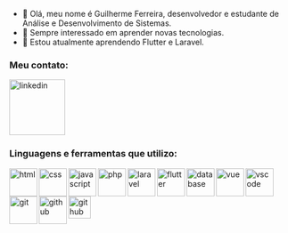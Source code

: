 - 👋 Olá, meu nome é Guilherme Ferreira, desenvolvedor e estudante de Análise e Desenvolvimento de Sistemas.
- 👀 Sempre interessado em aprender novas tecnologias.
- 🌱 Estou atualmente aprendendo Flutter e Laravel.

### Meu contato:

[<img alt="linkedin" width="100px" src="https://logodownload.org/wp-content/uploads/2019/03/linkedIn-logo-0.png">][linkedin]

### Linguagens e ferramentas que utilizo:

<img alt="html" align="left" width="50px" height="50px" src="https://upload.wikimedia.org/wikipedia/commons/thumb/6/61/HTML5_logo_and_wordmark.svg/800px-HTML5_logo_and_wordmark.svg.png">
<img alt="css" align="left" width="50px" height="50px" src="https://upload.wikimedia.org/wikipedia/commons/thumb/d/d5/CSS3_logo_and_wordmark.svg/640px-CSS3_logo_and_wordmark.svg.png">
<img alt="javascript" align="left" width="50px" height="50px" src="https://upload.wikimedia.org/wikipedia/commons/thumb/9/99/Unofficial_JavaScript_logo_2.svg/512px-Unofficial_JavaScript_logo_2.svg.png">
<img alt="php" align="left" width="50px" height="50px" src="https://upload.wikimedia.org/wikipedia/commons/thumb/2/27/PHP-logo.svg/640px-PHP-logo.svg.png">
<img alt="laravel" align="left" width="50px" height="50px" src="https://upload.wikimedia.org/wikipedia/commons/thumb/9/9a/Laravel.svg/640px-Laravel.svg.png">
<img alt="flutter" align="left" width="50px" height="50px" src="https://upload.wikimedia.org/wikipedia/commons/thumb/1/17/Google-flutter-logo.png/640px-Google-flutter-logo.png">
<img alt="database" align="left" width="50px" height="50px" src="https://upload.wikimedia.org/wikipedia/commons/thumb/c/c4/Linecons_database.svg/640px-Linecons_database.svg.png">
<img alt="vue" align="left" width="50px" height="50px" src="https://upload.wikimedia.org/wikipedia/commons/thumb/9/95/Vue.js_Logo_2.svg/640px-Vue.js_Logo_2.svg.png">
<img alt="vscode" align="left" width="50px" height="50px" src="https://upload.wikimedia.org/wikipedia/commons/thumb/9/9a/Visual_Studio_Code_1.35_icon.svg/512px-Visual_Studio_Code_1.35_icon.svg.png">
<img alt="git" align="left" width="50px" height="50px" src="https://upload.wikimedia.org/wikipedia/commons/thumb/3/3f/Git_icon.svg/640px-Git_icon.svg.png">
<img alt="github" align="left" width="50px" height="50px" src="https://upload.wikimedia.org/wikipedia/commons/thumb/4/4a/GitHub_Mark.png/640px-GitHub_Mark.png">
<img alt="github" align="left" width="40px" height="40px" src="https://user-images.githubusercontent.com/53585939/124341054-1e984000-db90-11eb-8055-af8e2080ae3d.png">

[linkedin]: https://www.linkedin.com/in/guilherme-ferreira-a2735b18b/
